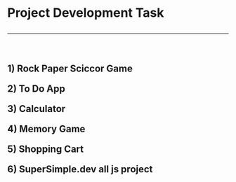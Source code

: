 <h1>Project Development Task<h2>
<hr>
<br/>

<p>1) Rock Paper Sciccor Game</p>
<p>2) To Do App</p>
<p>3) Calculator</p>
<p>4) Memory Game</p>
<p>5) Shopping Cart</p>
<p>6) SuperSimple.dev all js project

